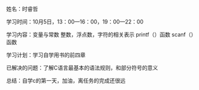 姓名：时睿哲

学习时间：10月5日，13：00—16：00，19：00—22：00

学习内容：变量与常数
整数，浮点数，字符的相关表示
printf（）函数
scanf（）函数

学习计划：学习自学用书的前四章

已解决的问题：了解C语言最基本的语法规则，和部分符号的意义

总结：自学c的第一天，加油，离任务的完成还很远
